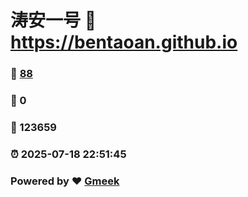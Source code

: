 # 涛安一号 :link: https://bentaoan.github.io 
### :page_facing_up: [88](https://bentaoan.github.io/tag.html) 
### :speech_balloon: 0 
### :hibiscus: 123659 
### :alarm_clock: 2025-07-18 22:51:45 
### Powered by :heart: [Gmeek](https://github.com/Meekdai/Gmeek)
